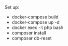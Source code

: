 Set up:
- docker-compose build
- docker-compose up -d
- docker exec -it php bash
- composer install
- composer db-reset